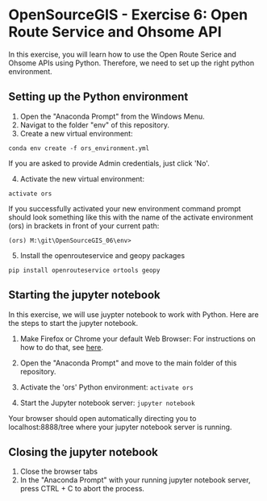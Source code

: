 # OpenSourceGIS - Exercise 6: Open Route Service and Ohsome API

In this exercise, you will learn how to use the Open Route Serice and Ohsome APIs using Python. Therefore, we need to set up the right python environment.  

## Setting up the Python environment

1. Open the "Anaconda Prompt" from the Windows Menu. 
2. Navigat to the folder "env" of this repository. 
3. Create a new virtual environment: 

  `conda env create -f ors_environment.yml`
  
  If you are asked to provide Admin credentials, just click 'No'.
  
4. Activate the new virtual environment:

  `activate ors`
  
  If you successfully activated your new environment command prompt should look something like this with the name of the activate environment (ors) in brackets in front of your current path: 
  
`(ors) M:\git\OpenSourceGIS_06\env>`

5. Install the openrouteservice and geopy packages

  `pip install openrouteservice ortools geopy`
  
## Starting the jupyter notebook 

In this exercise, we will use juypter notebook to work with Python. Here are the steps to start the jupyter notebook. 

1. Make Firefox or Chrome your default Web Browser: For instructions on how to do that, see [here](https://support.microsoft.com/en-ca/help/4028606/windows-10-change-your-default-browser).
2. Open the "Anaconda Prompt" and move to the main folder of this repository. 
3. Activate the 'ors' Python environment:
 `activate ors`
 
4. Start the Jupyter notebook server:
  `jupyter notebook`
  
Your browser should open automatically directing you to localhost:8888/tree where your jupyter notebook server is running.

## Closing the jupyter notebook
1. Close the browser tabs
2. In the "Anaconda Prompt" with your running jupyter notebook server, press CTRL + C to abort the process. 
